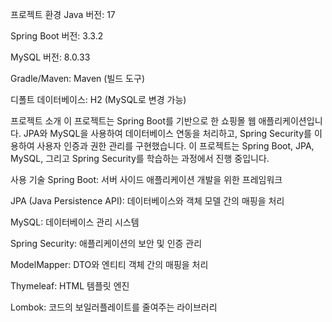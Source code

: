 프로젝트 환경
Java 버전: 17

Spring Boot 버전: 3.3.2

MySQL 버전: 8.0.33

Gradle/Maven: Maven (빌드 도구)

디폴트 데이터베이스: H2 (MySQL로 변경 가능)

프로젝트 소개
이 프로젝트는 Spring Boot를 기반으로 한 쇼핑몰 웹 애플리케이션입니다. JPA와 MySQL을 사용하여 데이터베이스 연동을 처리하고, Spring Security를 이용하여 사용자 인증과 권한 관리를 구현했습니다. 이 프로젝트는 Spring Boot, JPA, MySQL, 그리고 Spring Security를 학습하는 과정에서 진행 중입니다.

사용 기술
Spring Boot: 서버 사이드 애플리케이션 개발을 위한 프레임워크

JPA (Java Persistence API): 데이터베이스와 객체 모델 간의 매핑을 처리

MySQL: 데이터베이스 관리 시스템

Spring Security: 애플리케이션의 보안 및 인증 관리

ModelMapper: DTO와 엔티티 객체 간의 매핑을 처리

Thymeleaf: HTML 템플릿 엔진

Lombok: 코드의 보일러플레이트를 줄여주는 라이브러리
